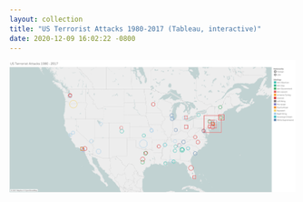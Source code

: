 ```yaml
---
layout: collection
title: "US Terrorist Attacks 1980-2017 (Tableau, interactive)"
date: 2020-12-09 16:02:22 -0800
---
```



[![US Terrorist Attacks 1980-2017](\images\Terrorism.png)](https://public.tableau.com/views/USTerroristAttacks1990-2017/Timeline?:language=en-US&:display_count=n&:origin=viz_share_link)
